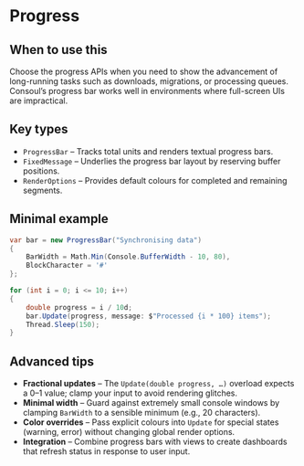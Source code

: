# Progress

## When to use this
Choose the progress APIs when you need to show the advancement of long-running tasks such as downloads, migrations, or processing queues. Consoul’s progress bar works well in environments where full-screen UIs are impractical.

## Key types
* `ProgressBar` – Tracks total units and renders textual progress bars.
* `FixedMessage` – Underlies the progress bar layout by reserving buffer positions.
* `RenderOptions` – Provides default colours for completed and remaining segments.

## Minimal example
```csharp
var bar = new ProgressBar("Synchronising data")
{
    BarWidth = Math.Min(Console.BufferWidth - 10, 80),
    BlockCharacter = '#'
};

for (int i = 0; i <= 10; i++)
{
    double progress = i / 10d;
    bar.Update(progress, message: $"Processed {i * 100} items");
    Thread.Sleep(150);
}
```

## Advanced tips
* **Fractional updates** – The `Update(double progress, …)` overload expects a 0–1 value; clamp your input to avoid rendering glitches.
* **Minimal width** – Guard against extremely small console windows by clamping `BarWidth` to a sensible minimum (e.g., 20 characters).
* **Color overrides** – Pass explicit colours into `Update` for special states (warning, error) without changing global render options.
* **Integration** – Combine progress bars with views to create dashboards that refresh status in response to user input.
